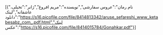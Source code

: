 [{"نام رمان":"عروس سفارشی","نویسنده":"مریم افروغ","ژانر":"تخیلی، عاشقانه","لینک دانلود":"https://s16.picofile.com/file/8414813342/aruse_sefareshi_www_ketabesabz_com_.pdf.html","لینک عکس":"https://s16.picofile.com/file/8414015784/Gonahkar.pdf"}]
